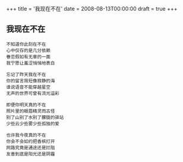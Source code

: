 +++
title = '我现在不在'
date = 2008-08-13T00:00:00
draft = true
+++
## 我现在不在

```text
不知道你此刻在不在
心中仅存的是几分依赖
眷恋假如有无辜的一面
我宁愿让羞涩悄悄地表白

忘记了昨天我在不在
你的留言简短像寂静的海
谁说语音不能穿越星空
无声的世界可曾有流光溢彩

即便你明天真的不在
照片里的眼眉精灵而古怪
别了山别了水别了朦胧的驿站
少些云少些雾少些孤独的爱

也许我今夜真的不在
你会不会如约把香槟打开
网路究竟是通途还是拦阻
友善到底是阳光还是阴霾
```
